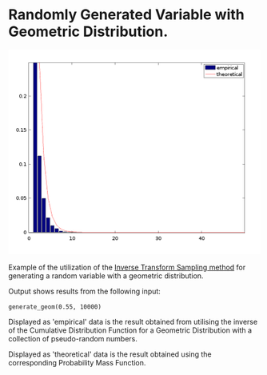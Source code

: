 # Randomly Generated Variable with Geometric Distribution.

![DisplayImage](DisplayImage.png)

Example of the utilization of the [Inverse Transform Sampling method](https://en.wikipedia.org/wiki/Inverse_transform_sampling) for generating a random variable with a geometric distribution.

Output shows results from the following input:

```
generate_geom(0.55, 10000)
```

Displayed as 'empirical' data is the result obtained from utilising the inverse of the Cumulative Distribution Function for a Geometric Distribution with a collection of pseudo-random numbers.

Displayed as 'theoretical' data is the result obtained using the corresponding Probability Mass Function.
